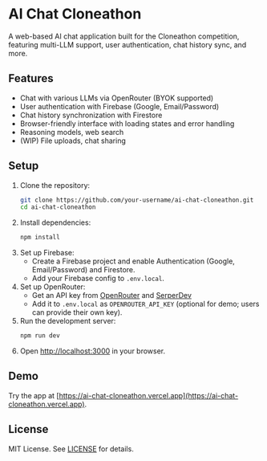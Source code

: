 # AI Chat Cloneathon

A web-based AI chat application built for the Cloneathon competition, featuring multi-LLM support, user authentication, chat history sync, and more.

## Features
- Chat with various LLMs via OpenRouter (BYOK supported)
- User authentication with Firebase (Google, Email/Password)
- Chat history synchronization with Firestore
- Browser-friendly interface with loading states and error handling
- Reasoning models, web search
- (WIP) File uploads, chat sharing

## Setup
1. Clone the repository:
   ```bash
   git clone https://github.com/your-username/ai-chat-cloneathon.git
   cd ai-chat-cloneathon
   ```
2. Install dependencies:
   ```bash
   npm install
   ```
3. Set up Firebase:
   - Create a Firebase project and enable Authentication (Google, Email/Password) and Firestore.
   - Add your Firebase config to `.env.local`.
4. Set up OpenRouter:
   - Get an API key from [OpenRouter](https://openrouter.ai/) and [SerperDev](https://serper.dev/)
   - Add it to `.env.local` as `OPENROUTER_API_KEY` (optional for demo; users can provide their own key).
5. Run the development server:
   ```bash
   npm run dev
   ```
6. Open [http://localhost:3000](http://localhost:3000) in your browser.

## Demo
Try the app at [https://ai-chat-cloneathon.vercel.app](https://ai-chat-cloneathon.vercel.app).

## License
MIT License. See [LICENSE](LICENSE) for details.
